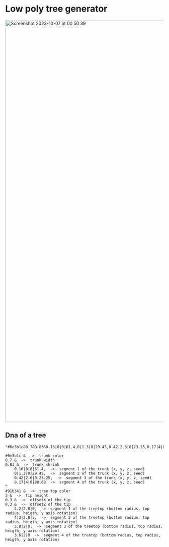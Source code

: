 # Low poly tree generator

<img width="1276" alt="Screenshot 2023-10-07 at 00 50 39" src="https://github.com/alekszych/nTree/assets/31969098/cf1d2e3d-ee3e-430d-aab7-3df5c4693128">

## Dna of a tree

```
"#6e3b1c&0.7&0.83&0.16|0|0|61.4,0|1.3|0|29.45,0.42|2.6|0|23.25,0.17|4|0|88.68^#91b341&4.2|3|2|x|y|z|0,4|2|2.8|x|y+2|z|5,4|2|2.8|x|y+4|z|0,4|2|2.8|x|y+6|z|0"

#6e3b1c &  ->  trunk color 
0.7 &  ->  trunk width 
0.83 &  ->  trunk shrink
	0.16|0|0|61.4,  ->  segment 1 of the trunk (x, y, z, seed) 
	0|1.3|0|29.45,  ->  segment 2 of the trunk (x, y, z, seed)
	0.42|2.6|0|23.25,  ->  segment 3 of the trunk (x, y, z, seed)
	0.17|4|0|88.68  ->  segment 4 of the trunk (x, y, z, seed)
^
#91b341 &  ->  tree top color
3 &  ->  tip height
0.3 &  ->  offsetX of the tip
0.3 &  ->  offsetZ of the tip
	4.2|2.8|0,  ->  segment 1 of the treetop (bottom radius, top radius, heigth, y axis rotation)
	4|2|2.8|5,  ->  segment 2 of the treetop (bottom radius, top radius, heigth, y axis rotation)
	3.8|2|0,  ->  segment 3 of the treetop (bottom radius, top radius, heigth, y axis rotation)
	3.6|2|0  ->  segment 4 of the treetop (bottom radius, top radius, heigth, y axis rotation)
```

